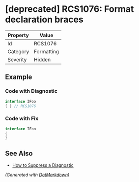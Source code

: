 # \[deprecated\] RCS1076: Format declaration braces

| Property | Value      |
| -------- | ---------- |
| Id       | RCS1076    |
| Category | Formatting |
| Severity | Hidden     |

## Example

### Code with Diagnostic

```csharp
interface IFoo
{ } // RCS1076
```

### Code with Fix

```csharp
interface IFoo
{
}
```

## See Also

* [How to Suppress a Diagnostic](../HowToConfigureAnalyzers.md#how-to-suppress-a-diagnostic)


*\(Generated with [DotMarkdown](http://github.com/JosefPihrt/DotMarkdown)\)*
